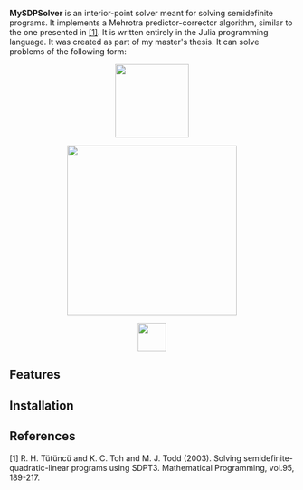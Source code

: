 **MySDPSolver** is an interior-point solver meant for solving semidefinite programs. It implements a Mehrotra predictor-corrector algorithm, similar to the one presented in [[1]](#1). It is written entirely in the Julia programming language. It was created as part of my master's thesis. It can solve problems of the following form:  
<p align="center">
<img src="https://render.githubusercontent.com/render/math?math=\min\limits_{X\in \mathbb{S}^{n}}\:tr(CX)" width=130px>
</p>
<p align="center">
<img src="https://render.githubusercontent.com/render/math?math=\text{s.t.}\: tr(A_{i}X) = b_{i},\:\text{for}\:i=1:m" width=300px>
</p>
<p align="center">
<img src="https://render.githubusercontent.com/render/math?math=X\succcurlyeq 0" width=50px>
</p>  

## Features

## Installation


## References
<a id="1">[1]</a> 
R. H. Tütüncü and K. C. Toh and M. J. Todd (2003).
Solving semidefinite-quadratic-linear programs using SDPT3.
Mathematical Programming, vol.95, 189-217.

